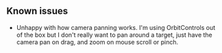 ## Known issues
- Unhappy with how camera panning works. I'm using OrbitControls out of the box but I don't really want to pan around a target, just have the camera pan on drag, and zoom on mouse scroll or pinch.
